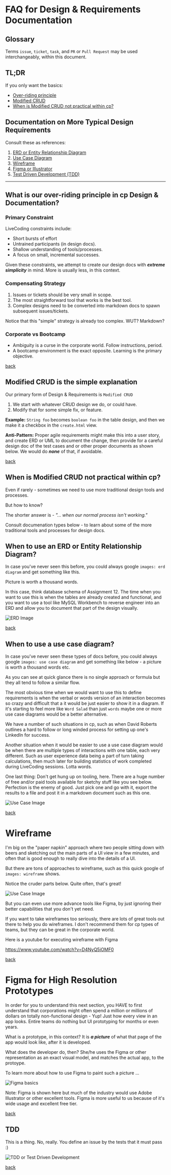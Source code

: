 # FAQ for Design & Requirements Documentation

## Glossary

Terms `issue`, `ticket`, `task`, and `PR` or `Pull Request` may be used interchangeably, within this document.

## TL;DR

If you only want the basics:

- [Over-riding principle](#what-is-our-over-riding-principle-in-cp-design--documentation)
- [Modified CRUD](#modified-crud-is-the-simple-explanation)
- [When is Modified CRUD not practical within cp?](#when-is-modified-crud-not-practical-within-cp)

## Documentation on More Typical Design Requirements

Consult these as references:

1. [ERD or Entity Relationship Diagram](#when-to-use-an-erd-or-entity-relationship-diagram)
2. [Use Case Diagram](#when-to-use-a-use-case-diagram)
2. [Wireframe](#wireframe)
2. [Figma or Illustrator](#figma-for-high-resolution-prototypes)
2. [Test Driven Development (TDD)](#tdd)

---

## What is our over-riding principle in cp Design & Documentation?

### Primary Constraint

LiveCoding constraints include:

- Short bursts of effort
- Untrained participants (in design docs).
- Shallow understanding of tools/processes.
- A focus on small, incremental successes.

Given these constraints, we attempt to create our design docs with _**extreme simplicity**_ in mind. More is usually
less, in this context.

### Compensating Strategy

1. Issues or tickets should be very small in scope.
2. The most straightforward tool that works is the best tool.
3. Complex designs need to be converted into markdown docs to spawn subsequent issues/tickets.

Notice that this "simple" strategy is already too complex. WUT? Markdown?

### Corporate vs Bootcamp

- Ambiguity is a curse in the corporate world. Follow instructions, period.
- A bootcamp environment is the exact opposite. Learning is the primary objective.

[back](#tldr)

## Modified CRUD is the simple explanation

Our primary form of Design & Requirements is `Modified CRUD`

1. We start with whatever CRUD design we do, or could have.
2. Modify that for some simple fix, or feature.

**Example:**
`String foo` becomes `boolean foo` in the table design, and then we make it a checkbox in the `create.html` view.

**Anti-Pattern:** Proper agile requirements might make this into a user story, and create ERD or UML to document the
change, then provide for a careful design doc of the test cases and or other proper documents as shown below. We would
do _**none**_ of that, if avoidable.

[back](#tldr)

## When is Modified CRUD not practical within cp?

Even if rarely - sometimes we need to use more traditional design tools and processes.

But how to know?

The shorter answer is - _"... when our normal process isn't working."_

Consult documenation types below - to learn about some of the more traditional tools and processes for design docs.

## When to use an ERD or Entity Relationship Diagram?

In case you've never seen this before, you could always google `images: erd diagram` and get something like this.

Picture is worth a thousand words.

In this case, think database schema of Assignment 12. The time when you want to use this is when the tables are already
created and functional, and you want to use a tool like MySQL Workbench to reverse engineer into an ERD and allow you to
document that part of the design visually.

![ERD Image](images/erd.jpg)

[back](#tldr)

## When to use a use case diagram?

In case you've never seen these types of docs before, you could always google `images: use case diagram` and get
something like below - a picture is worth a thousand words etc.

As you can see at quick glance there is no single approach or formula but they all tend to follow a similar flow.

The most obvious time when we would want to use this to define requirements is when the verbal or words version of an
interaction becomes so crazy and difficult that a it would be just easier to show it in a diagram. If it's starting to
feel more like `Word Salad` than just `words` maybe one or more use case diagrams would be a better alternative.

We have a number of such situations in cp, such as when David Roberts outlines a hard to follow or long winded process
for setting up one's LinkedIn for success.

Another situation when it would be easier to use a use case diagram would be when there are multiple types of
interactions with one table, each very different. Such as user experience data being a part of turn taking calculations,
then much later for building statistics of work completed during LiveCoding sessions. Lotta words.

One last thing: Don't get hung up on tooling, here. There are a huge number of free and/or paid tools available for
sketchy stuff like you see below. Perfection is the enemy of good. Just pick one and go with it, export the results to a
file and post it in a markdown document such as this one.

![Use Case Image](images/usecase.jpg)

[back](#documentation-on-more-typical-design-requirements)

# Wireframe

I'm big on the "paper napkin" approach where two people sitting down with beers and sketching out the main parts of a UI
view in a few minutes, and often that is good enough to really dive into the details of a UI.

But there are tons of approaches to wireframe, such as this quick google of `images: wireframe` shows.

Notice the cruder parts below. Quite often, that's great!

![Use Case Image](images/wireframe.jpg)

But you can even use more advance tools like Figma, by just ignoring their better capabilities that you don't yet need.

If you want to take wireframes too seriously, there are lots of great tools out there to help you do wireframes. I don't
recommend them for cp types of teams, but they can be great in the corporate world.

Here is a youtube for executing wireframe with Figma

https://www.youtube.com/watch?v=D4NyQ5iOMF0

[back](#documentation-on-more-typical-design-requirements)

# Figma for High Resolution Prototypes

In order for you to understand this next section, you HAVE to first understand that corporations might often spend a
million or millions of dollars on totally non-functional design - Yup! Just how every view in an app looks. Entire teams
do nothing but UI prototyping for months or even years.

What is a prototype, in this context? It is _**a picture**_ of what that page of the app would look like, after it is
developed.

What does the developer do, then? She/he uses the Figma or other representation as an exact visual model, and matches
the actual app, to the protoype.

To learn more about how to use Figma to paint such a picture ...

![Figma basics](images/figma.jpg)

Note: Figma is shown here but much of the industry would use Adobe Illustrator or other excellent tools. Figma is more
useful to us because of it's wide usage and excellent free tier.

[back](#documentation-on-more-typical-design-requirements)

## TDD

This is a thing. No, really. You define an issue by the tests that it must pass :)

![TDD or Test Driven Development](images/tdd.jpg)

[back](#documentation-on-more-typical-design-requirements)

